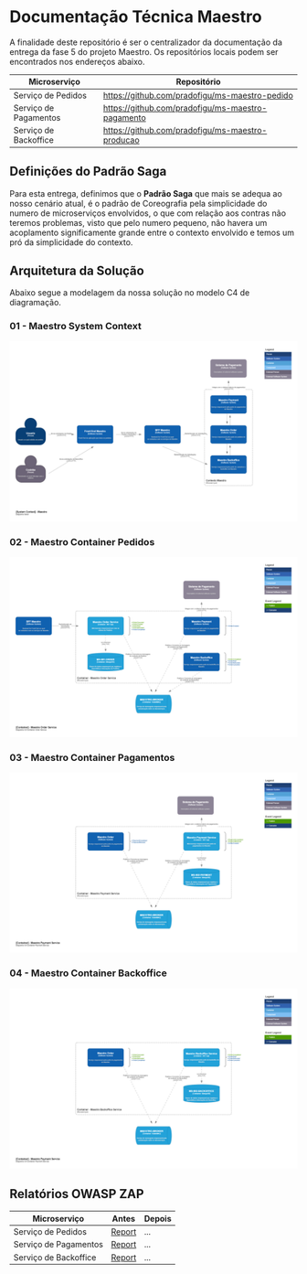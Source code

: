 # Documentação Técnica Maestro 

A finalidade deste repositório é ser o centralizador da documentação da entrega da fase 5 do projeto Maestro. Os repositórios locais podem ser encontrados nos endereços abaixo.

| Microserviço          | Repositório                                       |
|-----------------------|---------------------------------------------------|
| Serviço de Pedidos    | https://github.com/pradofigu/ms-maestro-pedido    |
| Serviço de Pagamentos | https://github.com/pradofigu/ms-maestro-pagamento |
| Serviço de Backoffice | https://github.com/pradofigu/ms-maestro-producao  |


## Definições do Padrão Saga

Para esta entrega, definimos que o **Padrão Saga** que mais se adequa ao nosso cenário atual, é o padrão de Coreografia pela simplicidade do numero de microserviços envolvidos, o que com relação aos contras não teremos problemas, visto que pelo numero pequeno, não havera um acoplamento significamente grande entre o contexto envolvido e temos um pró da simplicidade do contexto. 


## Arquitetura da Solução

Abaixo segue a modelagem da nossa solução no modelo C4 de diagramação.

### 01 - Maestro System Context

![alt text](src/img/01-maestro-system-context.png)

### 02 - Maestro Container Pedidos

![alt text](src/img/02-maestro-container-maestro-order.png)

### 03 - Maestro Container Pagamentos

![alt text](src/img/03-maestro-container-maestro-payment.png)

### 04 - Maestro Container Backoffice

![alt text](src/img/04-maestro-container-maestro-backoffice.png)


## Relatórios OWASP ZAP

| Microserviço          | Antes | Depois |
|-----------------------|-------|--------|
| Serviço de Pedidos    | [Report](relatorio-owasp-zap/maestro-order/01%20-%20before/checkout-full-report.html)      | ... |
| Serviço de Pagamentos | [Report](relatorio-owasp-zap/maestro-payment/01%20-%20before/webhook-full-report.html)     | ... |
| Serviço de Backoffice | [Report](relatorio-owasp-zap/maestro-backoffice/01%20-%20before/cardapio-full-report.html) | ... |